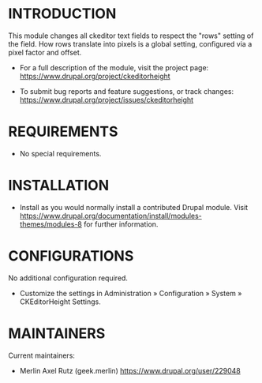 
#  INTRODUCTION

This module changes all ckeditor text fields to respect the "rows" setting of
the field. How rows translate into pixels is a global setting, configured via
a pixel factor and offset.

* For a full description of the module, visit the project page:
https://www.drupal.org/project/ckeditorheight

* To submit bug reports and feature suggestions, or track changes:
https://www.drupal.org/project/issues/ckeditorheight

#  REQUIREMENTS

* No special requirements.

#  INSTALLATION

* Install as you would normally install a contributed Drupal module. Visit
https://www.drupal.org/documentation/install/modules-themes/modules-8
for further information.

#  CONFIGURATIONS

No additional configuration required.
* Customize the settings in Administration » Configuration » System » CKEditorHeight Settings.

#  MAINTAINERS

Current maintainers:
* Merlin Axel Rutz (geek.merlin) https://www.drupal.org/user/229048
